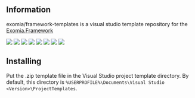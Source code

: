 ## Information

exomia/framework-templates is a visual studio template repository for the [Exomia.Framework](https://github.com/exomia/framework) 

![](https://img.shields.io/github/issues-pr/exomia/framework-templates.svg)
![](https://img.shields.io/github/issues/exomia/framework-templates.svg)
![](https://img.shields.io/github/last-commit/exomia/framework-templates.svg)
![](https://img.shields.io/github/contributors/exomia/framework-templates.svg)
![](https://img.shields.io/github/commit-activity/y/exomia/framework-templates.svg)
![](https://img.shields.io/github/languages/top/exomia/framework-templates.svg)
![](https://img.shields.io/github/languages/count/exomia/framework-templates.svg)
![](https://img.shields.io/github/license/exomia/framework-templates.svg)

## Installing

Put the .zip template file in the Visual Studio project template directory. 
By default, this directory is `%USERPROFILE%\Documents\Visual Studio <Version>\ProjectTemplates`.